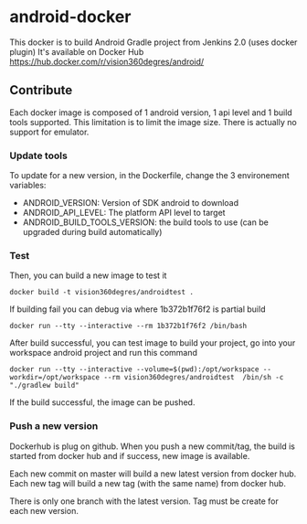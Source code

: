 # android-docker 

This docker is to build Android Gradle project from Jenkins 2.0 (uses docker plugin)
It's available on Docker Hub https://hub.docker.com/r/vision360degres/android/

## Contribute

Each docker image is composed of 1 android version, 1 api level and 1 build tools supported. This limitation is to limit the image size. There is actually no support for emulator.

### Update tools

To update for a new version, in the Dockerfile, change the 3 environement variables:
 * ANDROID_VERSION: Version of SDK android to download
 * ANDROID_API_LEVEL: The platform API level to target
 * ANDROID_BUILD_TOOLS_VERSION: the build tools to use (can be upgraded during build automatically)

### Test 

Then, you can build a new image to test it

```
docker build -t vision360degres/androidtest .
```

If building fail you can debug via where 1b372b1f76f2 is partial build

```
docker run --tty --interactive --rm 1b372b1f76f2 /bin/bash
```

After build successful, you can test image to build your project, go into your workspace android project and run this command

```
docker run --tty --interactive --volume=$(pwd):/opt/workspace --workdir=/opt/workspace --rm vision360degres/androidtest  /bin/sh -c "./gradlew build"
```

If the build successful, the image can be pushed.

### Push a new version

Dockerhub is plug on github. When you push a new commit/tag, the build is started from docker hub and if success, new image is available.

Each new commit on master will build a new latest version from docker hub.
Each new tag will build a new tag (with the same name) from docker hub.

There is only one branch with the latest version. Tag must be create for each new version.
